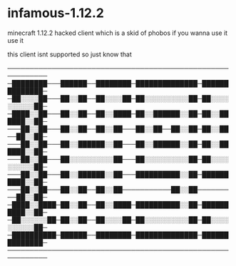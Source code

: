 # infamous-1.12.2
minecraft 1.12.2 hacked client which is a skid of phobos if you wanna use it use it

this client isnt supported so just know that


───────────────────────────────────────────────────────────
─████████───██████──████████─██████████████─██████████████─
─██░░░░██───██░░██──██░░░░██─██░░░░░░░░░░██─██░░░░░░░░░░██─
─████░░██───██░░██──██░░████─██░░██████░░██─██░░██████░░██─
───██░░██───██░░██──██░░██───██░░██──██░░██─██░░██──██░░██─
───██░░██───██░░██████░░██───██░░██████░░██─██░░██████░░██─
───██░░██───██░░░░░░░░░░██───██░░░░░░░░░░██─██░░░░░░░░░░██─
───██░░██───██░░██████░░██───██████████░░██─██████████░░██─
───██░░██───██░░██──██░░██───────────██░░██─────────██░░██─
─████░░████─██░░██──██░░████─██████████░░██─██████████░░██─
─██░░░░░░██─██░░██──██░░░░██─██░░░░░░░░░░██─██░░░░░░░░░░██─
─██████████─██████──████████─██████████████─██████████████─
───────────────────────────────────────────────────────────
